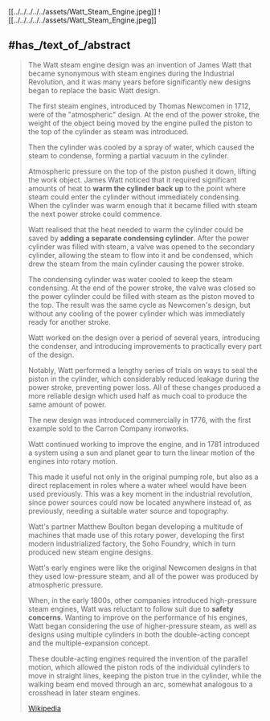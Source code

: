 

[[../../../../../assets/Watt_Steam_Engine.jpeg]]
![[../../../../../assets/Watt_Steam_Engine.jpeg]]



## #has_/text_of_/abstract 

> The Watt steam engine design was an invention of James Watt 
> that became synonymous with steam engines during the Industrial Revolution, 
> and it was many years before significantly new designs began to replace the basic Watt design.
>
> The first steam engines, introduced by Thomas Newcomen in 1712, were of the "atmospheric" design. 
> At the end of the power stroke, the weight of the object being moved by the engine 
> pulled the piston to the top of the cylinder as steam was introduced. 
> 
> Then the cylinder was cooled by a spray of water, which caused the steam to condense, 
> forming a partial vacuum in the cylinder. 
> 
> Atmospheric pressure on the top of the piston pushed it down, lifting the work object. 
> James Watt noticed that it required significant amounts of heat to __warm the cylinder back up__ 
> to the point where steam could enter the cylinder without immediately condensing. 
> When the cylinder was warm enough that it became filled with steam 
> the next power stroke could commence.
>
> Watt realised that the heat needed to warm the cylinder could be saved 
> by __adding a separate condensing cylinder__. 
> After the power cylinder was filled with steam, a valve was opened to the secondary cylinder, 
> allowing the steam to flow into it and be condensed, 
> which drew the steam from the main cylinder causing the power stroke. 
> 
> The condensing cylinder was water cooled to keep the steam condensing. 
> At the end of the power stroke, the valve was closed 
> so the power cylinder could be filled with steam as the piston moved to the top. 
> The result was the same cycle as Newcomen's design, 
> but without any cooling of the power cylinder which was immediately ready for another stroke.
>
> Watt worked on the design over a period of several years, introducing the condenser, 
> and introducing improvements to practically every part of the design. 
> 
> Notably, Watt performed a lengthy series of trials on ways to seal the piston in the cylinder, 
> which considerably reduced leakage during the power stroke, preventing power loss. 
> All of these changes produced a more reliable design 
> which used half as much coal to produce the same amount of power.
>
> The new design was introduced commercially in 1776, 
> with the first example sold to the Carron Company ironworks. 
> 
> Watt continued working to improve the engine, 
> and in 1781 introduced a system using a sun and planet gear 
> to turn the linear motion of the engines into rotary motion. 
> 
> This made it useful not only in the original pumping role, 
> but also as a direct replacement in roles where a water wheel would have been used previously. 
> This was a key moment in the industrial revolution, since power sources could now be located anywhere 
> instead of, as previously, needing a suitable water source and topography. 
> 
> Watt's partner Matthew Boulton began developing a multitude of machines 
> that made use of this rotary power, developing the first modern industrialized factory, the Soho Foundry, 
> which in turn produced new steam engine designs. 
> 
> Watt's early engines were like the original Newcomen designs in that they used low-pressure steam, 
> and all of the power was produced by atmospheric pressure. 
> 
> When, in the early 1800s, other companies introduced high-pressure steam engines, 
> Watt was reluctant to follow suit due to __safety concerns__. 
> Wanting to improve on the performance of his engines, 
> Watt began considering the use of higher-pressure steam, 
> as well as designs using multiple cylinders in both the double-acting concept 
> and the multiple-expansion concept. 
> 
> These double-acting engines required the invention of the parallel motion, 
> which allowed the piston rods of the individual cylinders to move in straight lines, 
> keeping the piston true in the cylinder, while the walking beam end moved through an arc, 
> somewhat analogous to a crosshead in later steam engines.
>
> [Wikipedia](https://en.wikipedia.org/wiki/Watt%20steam%20engine)

